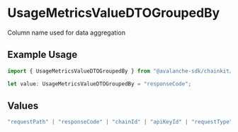 # UsageMetricsValueDTOGroupedBy

Column name used for data aggregation

## Example Usage

```typescript
import { UsageMetricsValueDTOGroupedBy } from "@avalanche-sdk/chainkit/models/components";

let value: UsageMetricsValueDTOGroupedBy = "responseCode";
```

## Values

```typescript
"requestPath" | "responseCode" | "chainId" | "apiKeyId" | "requestType" | "None"
```